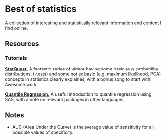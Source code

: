 # Best of statistics

A collection of interesting and statistically relevant information and content I find online. 

## Resources

### Tutorials

**[StatQuest.](https://statquest.org/video-index/)** A fantastic series of videos having some basic (e.g. probability distributions, t-tests) and some not so basic (e.g. maximum likelihood, PCA) concepts in statistics clearly explained, with a bonus song to start with! Awesome work.

**[Quantile Regression.](https://towardsdatascience.com/an-introduction-to-quantile-regression-eca5e3e2036a)** A useful introduction to quantile regression using SAS, with a note on relevant packages in other languages. 

## Notes

* AUC (Area Under the Curve) is the average value of sensitivity for all possible values of specificity.


